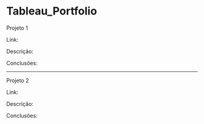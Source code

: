 # Tableau_Portfolio

Projeto 1

Link:

Descrição:   

Conclusões:  
  

  
------------------------------------------------------------------------------------------
Projeto 2

Link:

Descrição:

Conclusões:
